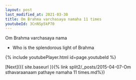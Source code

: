 ```yaml
---
layout: post
last_modified_at: 2021-03-30
title: Om Brahma varchasaya namaha 11 times
youtubeId: 3CnNSp5kP70
---
```

 
 
Om Brahma varchasaya nama 
 
 -  Who is the splendorous light of Brahma 
 
  
 
  
 
 
 
 
 
 


{% include youtubePlayer.html id=page.youtubeId %}
 
[Next]({{ site.baseurl }}{% link  split2/_posts/2015-04-07-Om sthavaraanaam pathaye namaha 11 times.md%})
 
